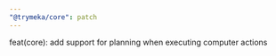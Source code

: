 ```yaml
---
"@trymeka/core": patch
---
```


feat(core): add support for planning when executing computer actions

